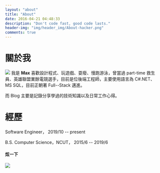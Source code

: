 ```yaml
---
layout: "about"
title: "About"
date: 2016-04-21 04:48:33
description: "Don't code fast, good code lasts."
header-img: "img/header_img/About-hacker.png"
comments: true
---
```

# 關於我
![](https://i.imgur.com/gVufS4m.jpg)
我是 **Max**
喜歡設計程式、玩遊戲、耍廢、慢跑游泳，曾當過 part-time 救生員、英雄聯盟業餘電競選手，目前是位後端工程師，主要使用語言為 C#.NET、MS SQL，目前正朝著 Full--Stack 邁進。

而 Blog 主要是記錄分享學過的技術知識以及日常工作心得。

# 經歷
Software Engineer， 2019/10 -- present

B.S. Computer Science，NCUT， 2015/6 -- 2019/6

#### 炫一下

![](https://i.imgur.com/U7r7WFn.jpg)